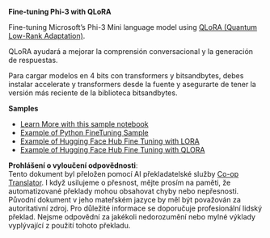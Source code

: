 <!--
CO_OP_TRANSLATOR_METADATA:
{
  "original_hash": "54b6b824568d4decb574b9e117c4f5f7",
  "translation_date": "2025-05-09T21:53:29+00:00",
  "source_file": "md/03.FineTuning/FineTuning_Qlora.md",
  "language_code": "cs"
}
-->
**Fine-tuning Phi-3 with QLoRA**

Fine-tuning Microsoft’s Phi-3 Mini language model using [QLoRA (Quantum Low-Rank Adaptation)](https://github.com/artidoro/qlora).

QLoRA ayudará a mejorar la comprensión conversacional y la generación de respuestas.

Para cargar modelos en 4 bits con transformers y bitsandbytes, debes instalar accelerate y transformers desde la fuente y asegurarte de tener la versión más reciente de la biblioteca bitsandbytes.

**Samples**
- [Learn More with this sample notebook](../../../../code/03.Finetuning/Phi_3_Inference_Finetuning.ipynb)
- [Example of Python FineTuning Sample](../../../../code/03.Finetuning/FineTrainingScript.py)
- [Example of Hugging Face Hub Fine Tuning with LORA](../../../../code/03.Finetuning/Phi-3-finetune-lora-python.ipynb)
- [Example of Hugging Face Hub Fine Tuning with QLORA](../../../../code/03.Finetuning/Phi-3-finetune-qlora-python.ipynb)

**Prohlášení o vyloučení odpovědnosti**:  
Tento dokument byl přeložen pomocí AI překladatelské služby [Co-op Translator](https://github.com/Azure/co-op-translator). I když usilujeme o přesnost, mějte prosím na paměti, že automatizované překlady mohou obsahovat chyby nebo nepřesnosti. Původní dokument v jeho mateřském jazyce by měl být považován za autoritativní zdroj. Pro důležité informace se doporučuje profesionální lidský překlad. Nejsme odpovědní za jakékoli nedorozumění nebo mylné výklady vyplývající z použití tohoto překladu.